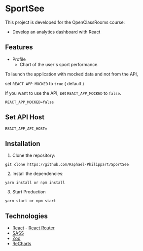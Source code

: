 # SportSee
This project is developed for the OpenClassRooms course:
- Develop an analytics dashboard with React

## Features
- Profile
  - Chart of the user's sport performance.

To launch the application with mocked data and not from the API, 

set `REACT_APP_MOCKED` to `true` ( default )

If you want to use the API, set `REACT_APP_MOCKED` to `false`.
```shell
REACT_APP_MOCKED=false
```
## Set API Host
```shell
REACT_APP_API_HOST=
```
## Installation
1. Clone the repository:
```shell
git clone https://github.com/Raphael-Philippart/SportSee
```
2. Install the dependencies:
```shell
yarn install or npm install
```
3. Start Production
```shell
yarn start or npm start
```
## Technologies
- [React](https://reactjs.org) - [React Router](https://reactrouter.com)
- [SASS](https://sass-lang.com)
- [Zod](https://zod.dev)
- [ReCharts](https://recharts.org)
